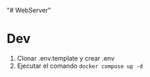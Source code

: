 "# WebServer" 

# Dev

1. Clonar .env.template y crear .env
2. Ejecutar el comando ```docker compose up -d```